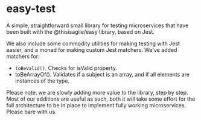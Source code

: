 # easy-test

A simple, straightforward small library for testing microservices that have been built  with the @thisisagile/easy library, based on Jest. 

We also include some commodity utilities for making testing with Jest easier, and a monad for making custom Jest matchers. We've added matchers for:

- `toBeValid()`. Checks for isValid property.
- toBeArrayOf(). Validates if a subject is an array, and if all elements are instances of the type.



Please note: we are slowly adding more value to the library, step by step. Most of our additions are useful as such, both it will take some effort for the full architecture to be in place to implement fully working microservices. Please bare with us.
